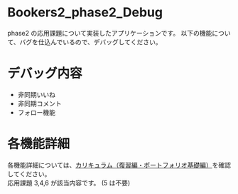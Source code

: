 # Bookers2_phase2_Debug

phase2 の応用課題について実装したアプリケーションです。
以下の機能について、バグを仕込んでいるので、デバッグしてください。

# デバッグ内容

- 非同期いいね
- 非同期コメント
- フォロー機能

# 各機能詳細

各機能詳細については、[カリキュラム（復習編・ポートフォリオ基礎編）](https://web-camp.online/lesson/curriculums/250/chapters/115)を確認してください。  
応用課題 3,4,6 が該当内容です。 (5 は不要)
